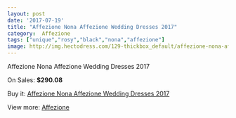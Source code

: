```yaml
---
layout: post
date: '2017-07-19'
title: "Affezione Nona Affezione Wedding Dresses 2017"
category:  Affezione
tags: ["unique","rosy","black","nona","affezione"]
image: http://img.hectodress.com/129-thickbox_default/affezione-nona-affezione-wedding-dresses-2013.jpg
---
```

Affezione Nona Affezione Wedding Dresses 2017

On Sales: **$290.08**
<a href="https://www.hectodress.com/-affezione/49-affezione-nona-affezione-wedding-dresses-2013.html"><amp-img layout="responsive" width="600" height="600" src="//img.hectodress.com/129-thickbox_default/affezione-nona-affezione-wedding-dresses-2013.jpg" alt="Affezione Nona Affezione Wedding Dresses 2017 0" /></a>
<a href="https://www.hectodress.com/-affezione/49-affezione-nona-affezione-wedding-dresses-2013.html"><amp-img layout="responsive" width="600" height="600" src="//img.hectodress.com/130-thickbox_default/affezione-nona-affezione-wedding-dresses-2013.jpg" alt="Affezione Nona Affezione Wedding Dresses 2017 1" /></a>

Buy it: [Affezione Nona Affezione Wedding Dresses 2017](https://www.hectodress.com/-affezione/49-affezione-nona-affezione-wedding-dresses-2013.html "Affezione Nona Affezione Wedding Dresses 2017")

View more: [ Affezione](https://www.hectodress.com/4--affezione " Affezione")